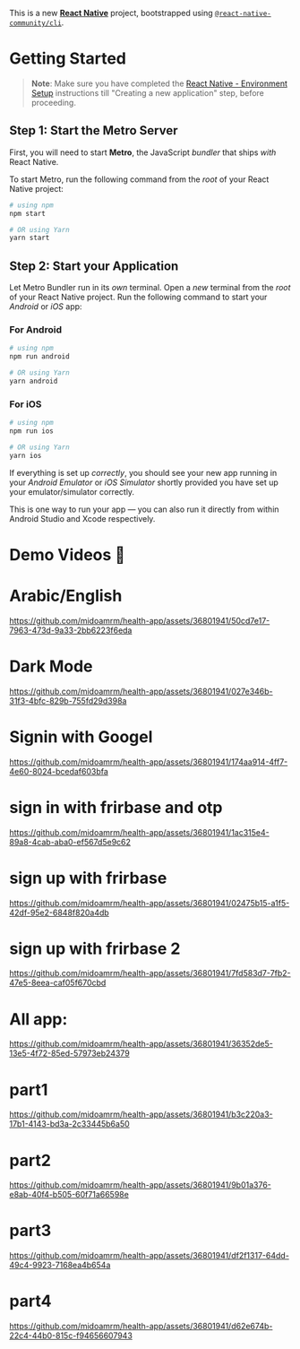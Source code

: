 This is a new [**React Native**](https://reactnative.dev) project, bootstrapped using [`@react-native-community/cli`](https://github.com/react-native-community/cli).

# Getting Started

> **Note**: Make sure you have completed the [React Native - Environment Setup](https://reactnative.dev/docs/environment-setup) instructions till "Creating a new application" step, before proceeding.

## Step 1: Start the Metro Server

First, you will need to start **Metro**, the JavaScript _bundler_ that ships _with_ React Native.

To start Metro, run the following command from the _root_ of your React Native project:

```bash
# using npm
npm start

# OR using Yarn
yarn start
```

## Step 2: Start your Application

Let Metro Bundler run in its _own_ terminal. Open a _new_ terminal from the _root_ of your React Native project. Run the following command to start your _Android_ or _iOS_ app:

### For Android

```bash
# using npm
npm run android

# OR using Yarn
yarn android
```

### For iOS

```bash
# using npm
npm run ios

# OR using Yarn
yarn ios
```

If everything is set up _correctly_, you should see your new app running in your _Android Emulator_ or _iOS Simulator_ shortly provided you have set up your emulator/simulator correctly.

This is one way to run your app — you can also run it directly from within Android Studio and Xcode respectively.

# Demo Videos 🎥
# Arabic/English
https://github.com/midoamrm/health-app/assets/36801941/50cd7e17-7963-473d-9a33-2bb6223f6eda
# Dark Mode
https://github.com/midoamrm/health-app/assets/36801941/027e346b-31f3-4bfc-829b-755fd29d398a
# Signin with Googel
https://github.com/midoamrm/health-app/assets/36801941/174aa914-4ff7-4e60-8024-bcedaf603bfa
# sign in with frirbase and otp
https://github.com/midoamrm/health-app/assets/36801941/1ac315e4-89a8-4cab-aba0-ef567d5e9c62
# sign up with frirbase 

https://github.com/midoamrm/health-app/assets/36801941/02475b15-a1f5-42df-95e2-6848f820a4db
# sign up with frirbase 2
https://github.com/midoamrm/health-app/assets/36801941/7fd583d7-7fb2-47e5-8eea-caf05f670cbd
# All app:
https://github.com/midoamrm/health-app/assets/36801941/36352de5-13e5-4f72-85ed-57973eb24379
# part1 
https://github.com/midoamrm/health-app/assets/36801941/b3c220a3-17b1-4143-bd3a-2c33445b6a50
# part2
https://github.com/midoamrm/health-app/assets/36801941/9b01a376-e8ab-40f4-b505-60f71a66598e
# part3
https://github.com/midoamrm/health-app/assets/36801941/df2f1317-64dd-49c4-9923-7168ea4b654a
# part4
https://github.com/midoamrm/health-app/assets/36801941/d62e674b-22c4-44b0-815c-f94656607943














